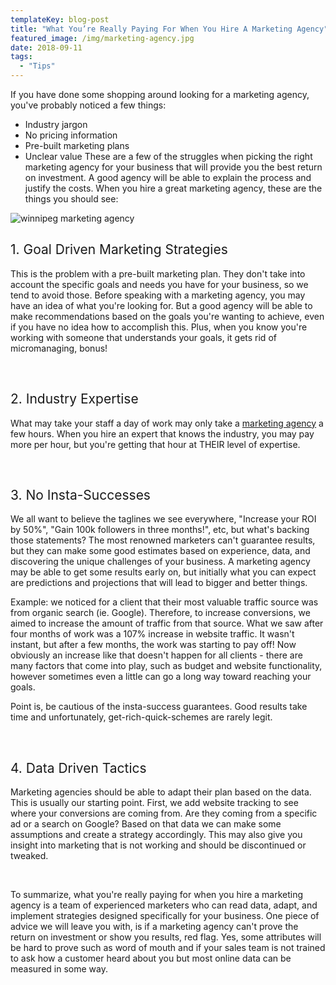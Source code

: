 ```yaml
---
templateKey: blog-post
title: "What You’re Really Paying For When You Hire A Marketing Agency"
featured_image: /img/marketing-agency.jpg
date: 2018-09-11
tags:
  - "Tips"
---
```


<span style="font-weight: 400;">If you have done some shopping around looking for a marketing agency, you've probably noticed a few things: </span>

*   <span style="font-weight: 400;">Industry jargon</span>
*   <span style="font-weight: 400;">No pricing information </span>
*   <span style="font-weight: 400;">Pre-built marketing plans</span>
*   <span style="font-weight: 400;">Unclear value</span>
<span style="font-weight: 400;">These are a few of the struggles when picking the right marketing agency for your business that will provide you the best return on investment. A good agency will be able to explain the process and justify the costs. When you hire a great marketing agency, these are the things you should see:</span>

![winnipeg marketing agency](/img/marketing-agency.jpg)

## <span style="font-weight: 400;">1. Goal Driven Marketing Strategies</span>

<span style="font-weight: 400;">This is the problem with a pre-built marketing plan. They don't take into account the specific goals and needs you have for your business, so we tend to avoid those. Before speaking with a marketing agency, you may have an idea of what you're looking for. But a good agency will be able to make recommendations based on the goals you're wanting to achieve, even if you have no idea how to accomplish this. Plus, when you know you're working with someone that understands your goals, it gets rid of micromanaging, bonus!</span>

&nbsp;

## <span style="font-weight: 400;">2. Industry Expertise </span>

<span style="font-weight: 400;">What may take your staff a day of work may only take a [marketing agency](https://graphicintuitions.com/) a few hours. When you hire an expert that knows the industry, you may pay more per hour, but you're getting that hour at THEIR level of expertise. </span>

&nbsp;

## <span style="font-weight: 400;">3. No Insta-Successes</span>

<span style="font-weight: 400;">We all want to believe the taglines we see everywhere, "Increase your ROI by 50%", "Gain 100k followers in three months!", etc, but what's backing those statements? The most renowned marketers can't guarantee results, but they can make some good estimates based on experience, data, and discovering the unique challenges of your business. A marketing agency may be able to get some results early on, but initially what you can expect are predictions and projections that will lead to bigger and better things. </span>

<span style="font-weight: 400;">Example: we noticed for a client that their most valuable traffic source was from organic search (ie. Google). Therefore, to increase conversions, we aimed to increase the amount of traffic from that source. What we saw after four months of work was a 107% increase in website traffic. It wasn't instant, but after a few months, the work was starting to pay off! Now obviously an increase like that doesn't happen for all clients - there are many factors that come into play, such as budget and website functionality, however sometimes even a little can go a long way toward reaching your goals. </span>

<span style="font-weight: 400;">Point is, be cautious of the insta-success guarantees. Good results take time and unfortunately, get-rich-quick-schemes are rarely legit.</span>

&nbsp;

## <span style="font-weight: 400;">4. Data Driven Tactics</span>

<span style="font-weight: 400;">Marketing agencies should be able to adapt their plan based on the data. This is usually our starting point. First, we add website tracking to see where your conversions are coming from. Are they coming from a specific ad or a search on Google? Based on that data we can make some assumptions and create a strategy accordingly. This may also give you insight into marketing that is not working and should be discontinued or tweaked.</span>

&nbsp;

<span style="font-weight: 400;">To summarize, what you're really paying for when you hire a marketing agency is a team of experienced marketers who can read data, adapt, and implement strategies designed specifically for your business. One piece of advice we will leave you with, is if a marketing agency can't prove the return on investment or show you results, red flag. Yes, some attributes will be hard to prove such as word of mouth and if your sales team is not trained to ask how a customer heard about you but most online data can be measured in some way.</span>

&nbsp;